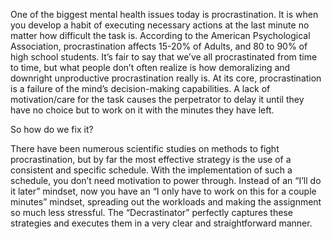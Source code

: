 One of the biggest mental health issues today is procrastination. It is when you develop a habit of executing necessary actions at the last minute no matter how difficult the task is. According to the American Psychological Association, procrastination affects 15-20% of Adults, and 80 to 90% of high school students. It’s fair to say that we’ve all procrastinated from time to time, but what people don’t often realize is how demoralizing and downright unproductive procrastination really is. At its core, procrastination is a failure of the mind’s decision-making capabilities. A lack of motivation/care for the task causes the perpetrator to delay it until they have no choice but to work on it with the minutes they have left.  

So how do we fix it? 

There have been numerous scientific studies on methods to fight procrastination, but by far the most effective strategy is the use of a consistent and specific schedule. With the implementation of such a schedule, you don’t need motivation to power through. Instead of an “I’ll do it later” mindset, now you have an “I only have to work on this for a couple minutes” mindset, spreading out the workloads and making the assignment so much less stressful. The “Decrastinator” perfectly captures these strategies and executes them in a very clear and straightforward manner. 
